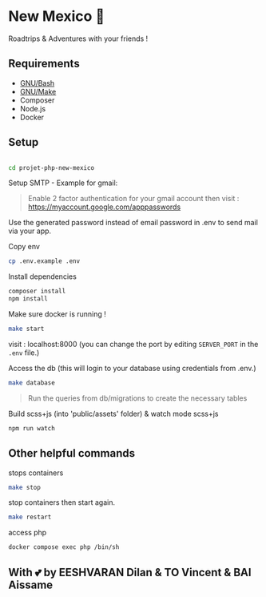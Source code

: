 # New Mexico 🌄

Roadtrips & Adventures with your friends !

## Requirements

- [GNU/Bash](https://www.gnu.org/software/bash/)
- [GNU/Make]()
- Composer
- Node.js
- Docker

## Setup

```bash

cd projet-php-new-mexico
```

Setup SMTP - Example for gmail:

> Enable 2 factor authentication for your gmail account
> then visit : https://myaccount.google.com/apppasswords

Use the generated password instead of email password in .env to send mail via your app.

Copy env

```bash
cp .env.example .env
```

Install dependencies

```bash
composer install
npm install
```

Make sure docker is running !

```bash
make start
```

visit : localhost:8000 (you can change the port by editing `SERVER_PORT` in the `.env` file.)

Access the db (this will login to your database using credentials from .env.)

```bash
make database
```

> Run the queries from db/migrations to create the necessary tables

Build scss+js (into 'public/assets' folder) & watch mode scss+js

```bash
npm run watch
```

## Other helpful commands

stops containers

```bash
make stop
```

stop containers then start again.

```bash
make restart
```

access php

```bash
docker compose exec php /bin/sh
```

## With 💕 by EESHVARAN Dilan & TO Vincent & BAI Aissame
